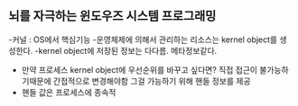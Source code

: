 ## 뇌를 자극하는 윈도우즈 시스템 프로그래밍
-커널 : OS에서 핵심기능
-운영체제에 의해서 관리하는 리소스는 kernel object를 생성한다.
-kernel object에 저장된 정보는 다다름. 메타정보같다.
- 만약 프로세스 kernel object에 우선순위를 바꾸고 싶다면?
직접 접근이 불가능하기때문에 간접적으로 변경해야함
그걸 가능하기 위해 핸들 정보를 제공
- 핸들 값은 프로세스에 종속적
